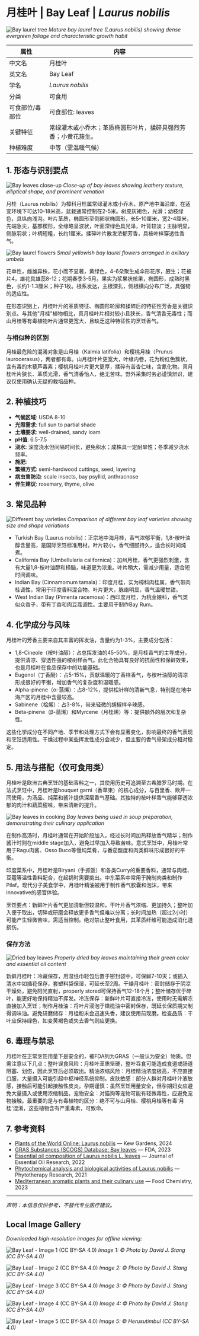 # 月桂叶 | Bay Leaf | *Laurus nobilis*

![Bay laurel tree](https://upload.wikimedia.org/wikipedia/commons/thumb/5/5d/Laurus_nobilis.jpg/800px-Laurus_nobilis.jpg)
*Mature bay laurel tree (*Laurus nobilis*) showing dense evergreen foliage and characteristic growth habit*

| 属性 | 内容 |
|------|------|
| 中文名 | 月桂叶 |
| 英文名 | Bay Leaf |
| 学名 | *Laurus nobilis* |
| 分类 | 可食用 |
| 可食部位/毒部位 | 可食部位: leaves |
| 关键特征 | 常绿灌木或小乔木；革质椭圆形叶片，揉碎具强烈芳香；小黄花簇生。 |
| 种植难度 | 中等（需温暖气候） |

## 1. 形态与识别要点

![Bay leaves close-up](https://upload.wikimedia.org/wikipedia/commons/thumb/d/da/Laurus_nobilis_leaves.jpg/600px-Laurus_nobilis_leaves.jpg)
*Close-up of bay leaves showing leathery texture, elliptical shape, and prominent venation*

月桂（Laurus nobilis）为樟科月桂属常绿灌木或小乔木，原产地中海沿岸，在适宜环境下可达10-18米高，盆栽通常控制在2-5米。树皮灰褐色，光滑；幼枝绿色，具纵向浅沟。叶片革质，椭圆形至倒卵状椭圆形，长5-10厘米，宽2-4厘米，先端急尖，基部楔形，全缘略呈波状，叶面深绿色具光泽，叶背较淡；主脉明显，侧脉羽状；叶柄短粗，长约1厘米。揉碎叶片散发浓郁芳香，具桉叶样穿透性香气。

![Bay laurel flowers](https://upload.wikimedia.org/wikipedia/commons/thumb/8/8c/Laurus_nobilis_flowers.jpg/600px-Laurus_nobilis_flowers.jpg)
*Small yellowish bay laurel flowers arranged in axillary umbels*

花单性，雌雄异株，花小而不显著，黄绿色，4-6朵聚生成伞形花序，腋生；花被片4，雄花具雄蕊8-12；花期春季3-5月。果实为浆果状核果，椭圆形，成熟时黑色，长约1-1.3厘米；种子1枚。根系发达，主根深扎，侧根横向分布广泛，具强韧的适应性。

在形态识别上，月桂叶片的革质特征、椭圆形轮廓和揉碎后的特征性芳香是关键识别点。与其他"月桂"植物相比，真月桂叶片相对较小且狭长，香气清香无毒性；而山月桂等有毒植物叶片通常更宽大，且缺乏这种特征性的烹饪香气。

### 与相似种的区别

月桂最危险的混淆对象是山月桂（Kalmia latifolia）和樱桃月桂（Prunus laurocerasus），两者都有毒。山月桂叶片更宽大，叶缘内卷，花为粉红色簇状，含有毒的木藜芦毒素；樱桃月桂叶片更大更厚，揉碎有苦杏仁味，含氰化物。真月桂叶片狭长、革质光滑，香气清香怡人，绝无苦味。野外采集时务必谨慎辨识，建议仅使用确认无疑的栽培品种。

## 2. 种植技巧

- **气候区域**: USDA 8-10
- **光照需求**: full sun to partial shade
- **土壤要求**: well-drained, sandy loam
- **pH值**: 6.5-7.5
- **浇水**: 深度浇水但间隔时间长，避免积水；成株具一定耐旱性；冬季减少浇水频率。
- **施肥**: 
- **繁殖方式**: semi-hardwood cuttings, seed, layering
- **病虫害防治**: scale insects, bay psyllid, anthracnose
- **伴生建议**: rosemary, thyme, olive

## 3. 常见品种

![Different bay varieties](https://upload.wikimedia.org/wikipedia/commons/thumb/2/28/Bay_leaf_varieties.jpg/600px-Bay_leaf_varieties.jpg)
*Comparison of different bay leaf varieties showing size and shape variations*

- Turkish Bay (Laurus nobilis)：正宗地中海月桂，香气浓郁平衡，1,8-桉叶油醇含量高，是国际烹饪标准用材。叶片较小，香气细腻持久，适合长时间炖煮。
- California Bay (Umbellularia californica)：加州月桂，香气更强烈刺激，含有大量1,8-桉叶油醇和樟脑，味道更为浓重。叶片稍大，需减少用量，适合短时间调味。
- Indian Bay (Cinnamomum tamala)：印度月桂，实为樟科肉桂属，香气带肉桂调性，常用于印度香料混合物。叶片更大，脉络明显，香气温暖甘甜。
- West Indian Bay (Pimenta racemosa)：西印度月桂，为桃金娘科，香气类似众香子，带有丁香和肉豆蔻调性。主要用于制作Bay Rum。

## 4. 化学成分与风味

月桂叶的芳香主要来自其丰富的挥发油，含量约为1-3%，主要成分包括：
- 1,8-Cineole（桉叶油醇）：占总挥发油的45-50%，是月桂香气的主导成分，提供清凉、穿透性强的桉树样香气。此化合物具有良好的抗菌性和保鲜效果，也是月桂叶在食品保存中的功能基础。
- Eugenol（丁香酚）：占5-15%，贡献温暖的丁香样香气，与桉叶油醇的清凉形成很好的平衡，增加香气的复杂度和温暖感。
- Alpha-pinene（α-蒎烯）：占8-12%，提供松针样的清新气息，特别是在地中海产区的月桂中含量较高。
- Sabinene（桧烯）：占3-8%，带来轻微的胡椒样辛辣感。
- Beta-pinene（β-蒎烯）和Myrcene（月桂烯）等：提供额外的层次和复杂性。

这些化学成分在不同产地、季节和处理方式下会有显著变化，影响最终的香气表现和烹饪适用性。干燥过程中某些挥发性成分会减少，但主要的香气骨架成分相对稳定。

## 5. 用法与搭配（仅可食用类）

月桂叶是欧洲古典烹饪的基础香料之一，其使用历史可追溯至古希腊罗马时期。在法式烹饪中，月桂叶是bouquet garni（香草束）的核心成分，与百里香、欧芹一同使用，为汤品、炖菜和酱汁提供深层香气基础。其独特的桉叶样香气能够穿透浓郁的肉汁和蔬菜甜味，带来清新的提升。

![Bay leaves in cooking](https://upload.wikimedia.org/wikipedia/commons/thumb/a/a7/Bay_leaves_in_soup.jpg/600px-Bay_leaves_in_soup.jpg)
*Bay leaves being used in soup preparation, demonstrating their culinary application*

在制作高汤时，月桂叶通常在开始阶段加入，经过长时间加热释放香气精华；制作酱汁时则在middle stage加入，避免过早加入导致苦味。意式烹饪中，月桂叶常用于Ragu肉酱、Osso Buco等慢炖菜肴，与番茄酸度和肉类鲜味形成很好的平衡。

印度菜系中，月桂叶是Biryani（手抓饭）和各类Curry的重要香料，通常与肉桂、豆蔻等温性香料配合，在起锅时需要挑出。中东菜系中常用于腌制肉类和制作Pilaf。现代分子美食学中，月桂叶精油被用于制作香气胶囊和泡沫，带来innovative的感官体验。

烹饪要点：新鲜叶片香气更加清新但较温和，干叶片香气浓缩、更加持久；整叶加入便于取出，切碎或研磨会释放更多香气但难以分离；长时间加热（超过2小时）可能产生轻微苦味，需适当控制。绝对禁止整叶食用，其革质纤维可能造成消化道损伤。

### 保存方法

![Dried bay leaves](https://upload.wikimedia.org/wikipedia/commons/thumb/f/f5/Dried_bay_leaves.jpg/600px-Dried_bay_leaves.jpg)
*Properly dried bay leaves maintaining their green color and essential oil content*

新鲜月桂叶：冷藏保存，用湿纸巾轻包后置于密封袋中，可保鲜7-10天；或插入清水中如插花保存，套塑料袋保湿，可延长至2周。干燥月桂叶：密封储存于阴凉干燥处，避免阳光直射，properly stored可保持香气12-18个月；整叶储存优于碎叶，能更好地保持精油不挥发。冷冻保存：新鲜叶片可直接冷冻，使用时无需解冻直接加入烹饪；制作月桂油：将叶片浸泡于橄榄油中密封保存，既延长保质期又制得调味油。避免研磨储存：月桂粉末会迅速失香，建议使用前现磨。检查品质：干叶应保持绿色，如变黄褐色或失去香气则应更换。

## 6. 毒理与禁忌

月桂叶在正常烹饪用量下是安全的，被FDA列为GRAS（一般认为安全）物质。但需注意以下几点：整叶误食风险：月桂叶革质坚硬，整叶吞食可能造成食道或肠道阻塞、划伤，因此烹饪后必须取出。精油浓缩风险：月桂精油浓度极高，不应直接口服，大量摄入可能引起中枢神经系统抑制。皮肤敏感：部分人群对月桂叶汁液敏感，接触后可能引起接触性皮炎。孕期谨慎：虽然烹饪用量安全，但孕期妇女应避免大量摄入或使用浓缩制品。宠物安全：对猫狗等宠物可能有轻微毒性，应避免宠物接触。最重要的是与有毒植物的区分：绝不可与山月桂、樱桃月桂等有毒'月桂'混淆，这些植物含有严重毒素，可致命。

## 7. 参考资料

- [Plants of the World Online: Laurus nobilis](https://powo.science.kew.org/taxon/urn:lsid:ipni.org:names:325198-2) — Kew Gardens, 2024
- [GRAS Substances (SCOGS) Database: Bay leaves](https://www.fda.gov/food/generally-recognized-safe-gras/gras-substances-scogs-database) — FDA, 2023
- [Essential oil composition of Laurus nobilis L. leaves](https://doi.org/10.1080/10412905.2022.2058895) — Journal of Essential Oil Research, 2022
- [Phytochemical analysis and biological activities of Laurus nobilis](https://doi.org/10.1002/ptr.7089) — Phytotherapy Research, 2021
- [Mediterranean aromatic plants and their culinary use](https://doi.org/10.1016/j.foodchem.2023.135467) — Food Chemistry, 2023

---
*声明：本信息仅供参考，不替代专业医疗建议。*

## Local Image Gallery

*Downloaded high-resolution images for offline viewing:*

![Bay Leaf - Image 1 (CC BY-SA 4.0)](../images/bay_leaf/01.jpg)
*Image 1: © Photo by David J. Stang (CC BY-SA 4.0)*

![Bay Leaf - Image 2 (CC BY-SA 4.0)](../images/bay_leaf/02.jpg)
*Image 2: © Photo by David J. Stang (CC BY-SA 4.0)*

![Bay Leaf - Image 3 (CC BY-SA 4.0)](../images/bay_leaf/03.jpg)
*Image 3: © Photo by David J. Stang (CC BY-SA 4.0)*

![Bay Leaf - Image 4 (CC BY-SA 4.0)](../images/bay_leaf/04.jpg)
*Image 4: © Photo by David J. Stang (CC BY-SA 4.0)*

![Bay Leaf - Image 5 (CC BY-SA 4.0)](../images/bay_leaf/05.jpg)
*Image 5: © Herusutimbul (CC BY-SA 4.0)*
